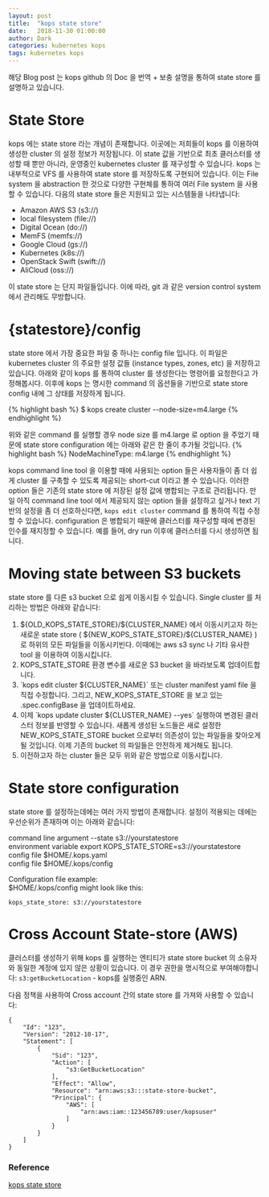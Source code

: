 ```yaml
---
layout: post
title:  "kops state store"
date:   2018-11-30 01:00:00
author: Dark
categories: kubernetes kops
tags: kubernetes kops
---
```


해당 Blog post 는 kops github 의 Doc 을 번역 + 보충 설명을 통하여 state store 를 설명하고 있습니다.

# State Store

kops 에는 state store 라는 개념이 존재합니다. 이곳에는 저희들이 kops 를 이용하여 생성한 cluster 의 설정 정보가 저장됩니다. 
이 state 값을 기반으로 최초 클러스터를 생성할 때 뿐만 아니라, 운영중인 kubernetes cluster 를 재구성할 수 있습니다.
kops 는 내부적으로 VFS 를 사용하여 state store 를 저장하도록 구현되어 있습니다. 이는 File system 을 abstraction 한 것으로 다양한 구현체를 통하여 여러 File system 을 사용할 수 있습니다. 다음의 state store 들은 지원되고 있는 시스템들을 나타냅니다:

<ul>
    <li>Amazon AWS S3 (s3://)</li>
    <li>local filesystem (file://)</li>
    <li>Digital Ocean (do://)</li>
    <li>MemFS (memfs://)</li>
    <li>Google Cloud (gs://)</li>
    <li>Kubernetes (k8s://)</li>
    <li>OpenStack Swift (swift://)</li>
    <li>AliCloud (oss://)</li>
</ul>

이 state store 는 단지 파일들입니다. 이에 따라, git 과 같은 version control system 에서 관리해도 무방합니다.

# {statestore}/config

state store 에서 가장 중요한 파일 중 하나는 config file 입니다. 이 파일은 kubernetes cluster 의 주요한 설정 값들 (instance types, zones, etc) 을 저장하고 있습니다. 
아래와 같이 kops 를 통하여 cluster 를 생성한다는 명령어를 요청한다고 가정해봅시다. 이후에 kops 는 명시한 command 의 옵션들을 기반으로 state store config 내에 그 상태를 저장하게 됩니다. 

{% highlight bash %}
$ kops create cluster --node-size=m4.large
{% endhighlight %}

위와 같은 command 를 실행할 경우 node size 를 m4.large 로 option 을 주었기 때문에 state store configuration 에는 아래와 같은 한 줄이 추가될 것입니다.
{% highlight bash %}
NodeMachineType: m4.large
{% endhighlight %}

kops command line tool 을 이용할 때에 사용되는 option 들은 사용자들이 좀 더 쉽게 cluster 를 구축할 수 있도록 제공되는 short-cut 이라고 볼 수 있습니다.
이러한 option 들은 기존의 state store 에 저장된 설정 값에 병합되는 구조로 관리됩니다.
만일 아직 command line tool 에서 제공되지 않는 option 들을 설정하고 싶거나 text 기반의 설정을 좀 더 선호하신다면, `kops edit cluster` command 를 통하여 직접 수정할 수 있습니다.
configuration 은 병합되기 때문에 클러스터를 재구성할 때에 변경된 인수를 재지정할 수 있습니다. 예를 들어, dry run 이후에 클러스터를 다시 생성하면 됩니다.


# Moving state between S3 buckets
state store 를 다른 s3 bucket 으로 쉽게 이동시킬 수 있습니다. Single cluster 를 처리하는 방법은 아래와 같습니다:

<ol>
    <li>${OLD_KOPS_STATE_STORE}/${CLUSTER_NAME} 에서 이동시키고자 하는 새로운 state store ( ${NEW_KOPS_STATE_STORE}/${CLUSTER_NAME} ) 로 하위의 모든 파일들을 이동시키빈다. 이때에는 aws s3 sync 나 기타 유사한 tool 을 이용하여 이동시킵니다.</li>
    <li>KOPS_STATE_STORE 환경 변수를 새로운 S3 bucket 을 바라보도록 업데이트합니다.</li>
    <li>`kops edit cluster ${CLUSTER_NAME}` 또는 cluster manifest yaml file 을 직접 수정합니다. 그리고, NEW_KOPS_STATE_STORE 을 보고 있는 .spec.configBase 을 업데이트하세요.</li>
    <li>이제 `kops update cluster ${CLUSTER_NAME} --yes`  실행하여 변경된 클러스터 정보를 반영할 수 있습니다. 새롭게 생성된 노드들은 새로 설정한 NEW_KOPS_STATE_STORE bucket 으로부터 의존성이 있는 파일들을 찾아오게 될 것입니다. 이제 기존의 bucket 의 파일들은 안전하게 제거해도 됩니다.</li>
    <li>이전하고자 하는 cluster 들은 모두 위와 같은 방법으로 이동시킵니다.</li>
</ol>

# State store configuration
state store 를 설정하는데에는 여러 가지 방법이 존재합니다. 설정이 적용되는 데에는 우선순위가 존재하며 이는 아래와 같습니다:

command line argument --state s3://yourstatestore  
environment variable export KOPS_STATE_STORE=s3://yourstatestore  
config file $HOME/.kops.yaml  
config file $HOME/.kops/config  

Configuration file example:  
$HOME/.kops/config might look like this:

```
kops_state_store: s3://yourstatestore
```

# Cross Account State-store (AWS)
클러스터를 생성하기 위해 kops 를 실행하는 엔티티가 state store bucket 의 소유자와 동일한 계정에 있지 않은 상황이 있습니다.
이 경우 권한을 명시적으로 부여해야합니다: 
`s3:getBucketLocation` - kops를 실행중인 ARN.

다음 정책을 사용하여 Cross account 간의 state store 를 가져와 사용할 수 있습니다:
```
{
    "Id": "123",
    "Version": "2012-10-17",
    "Statement": [
        {
            "Sid": "123",
            "Action": [
                "s3:GetBucketLocation"
            ],
            "Effect": "Allow",
            "Resource": "arn:aws:s3:::state-store-bucket",
            "Principal": {
                "AWS": [
                    "arn:aws:iam::123456789:user/kopsuser"
                ]
            }
        }
    ]
}
```

### Reference
[kops state store]

[kops state store]:      https://github.com/kubernetes/kops/blob/master/docs/state.md